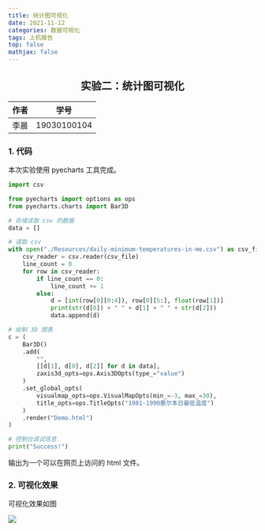 ```yaml
---
title: 统计图可视化
date: 2021-11-12
categories: 数据可视化
tags: 上机报告
top: false
mathjax: false
---
```




## <center>实验二：统计图可视化</center>

| 作者 | 学号        |
| ---- | ----------- |
| 李晨 | 19030100104 |

### 1. 代码

本次实验使用 pyecharts 工具完成。

```python
import csv

from pyecharts import options as ops
from pyecharts.charts import Bar3D

# 存储读取 csv 的数据
data = []

# 读取 csv
with open("./Resources/daily-minimum-temperatures-in-me.csv") as csv_file:
    csv_reader = csv.reader(csv_file)
    line_count = 0
    for row in csv_reader:
        if line_count == 0:
            line_count += 1
        else:
            d = [int(row[0][0:4]), row[0][5:], float(row[1])]
            print(str(d[0]) + " " + d[1] + " " + str(d[2]))
            data.append(d)

# 绘制 3D 图表
c = (
    Bar3D()
    .add(
        "",
        [[d[1], d[0], d[2]] for d in data],
        zaxis3d_opts=ops.Axis3DOpts(type_="value")
    )
    .set_global_opts(
        visualmap_opts=ops.VisualMapOpts(min_=-3, max_=30),
        title_opts=ops.TitleOpts("1981-1990墨尔本日最低温度")
    )
    .render("Demo.html")
)

# 控制台调试信息
print("Success!")
```

输出为一个可以在网页上访问的 html 文件。

### 2. 可视化效果

可视化效果如图

![](https://pic.imgdb.cn/item/6184410a2ab3f51d918361fe.png)

